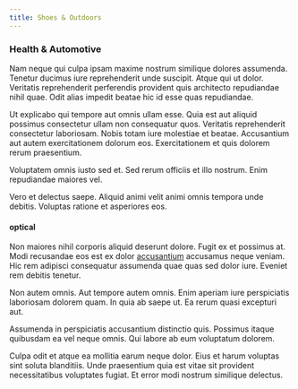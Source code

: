 ```yaml
---
title: Shoes & Outdoors
---
```


### Health & Automotive

Nam neque qui culpa ipsam maxime nostrum similique dolores assumenda. Tenetur ducimus iure reprehenderit unde suscipit. Atque qui ut dolor. Veritatis reprehenderit perferendis provident quis architecto repudiandae nihil quae. Odit alias impedit beatae hic id esse quas repudiandae.

Ut explicabo qui tempore aut omnis ullam esse. Quia est aut aliquid possimus consectetur ullam non consequatur quos. Veritatis reprehenderit consectetur laboriosam. Nobis totam iure molestiae et beatae. Accusantium aut autem exercitationem dolorum eos. Exercitationem et quis dolorem rerum praesentium.

Voluptatem omnis iusto sed et. Sed rerum officiis et illo nostrum. Enim repudiandae maiores vel.

Vero et delectus saepe. Aliquid animi velit animi omnis tempora unde debitis. Voluptas ratione et asperiores eos.

#### optical

Non maiores nihil corporis aliquid deserunt dolore. Fugit ex et possimus at. Modi recusandae eos est ex dolor [accusantium](/earum/quo/dolorem/netherlands_antillian_guilder_incredible_concrete_computer.md) accusamus neque veniam. Hic rem adipisci consequatur assumenda quae quas sed dolor iure. Eveniet rem debitis tenetur.

Non autem omnis. Aut tempore autem omnis. Enim aperiam iure perspiciatis laboriosam dolorem quam. In quia ab saepe ut. Ea rerum quasi excepturi aut.

Assumenda in perspiciatis accusantium distinctio quis. Possimus itaque quibusdam ea vel neque omnis. Qui labore ab eum voluptatum dolorem.

Culpa odit et atque ea mollitia earum neque dolor. Eius et harum voluptas sint soluta blanditiis. Unde praesentium quia est vitae sit provident necessitatibus voluptates fugiat. Et error modi nostrum similique delectus.
